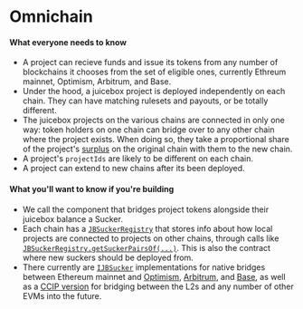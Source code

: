 # Omnichain

#### What everyone needs to know

* A project can recieve funds and issue its tokens from any number of blockchains it chooses from the set of eligible ones, currently Ethreum mainnet, Optimism, Arbitrum, and Base.
* Under the hood, a juicebox project is deployed independently on each chain. They can have matching rulesets and payouts, or be totally different.
* The juicebox projects on the various chains are connected in only one way: token holders on one chain can bridge over to any other chain where the project exists. When doing so, they take a proportional share of the project's [surplus](/docs/v4/learn/glossary/surplus.md) on the original chain with them to the new chain.
* A project's `projectIds` are likely to be different on each chain.
* A project can extend to new chains after its been deployed.
 
#### What you'll want to know if you're building

* We call the component that bridges project tokens alongside their juicebox balance a Sucker.
* Each chain has a [`JBSuckerRegistry`](/docs/v4/api/suckers/JBSuckerRegistry.md) that stores info about how local projects are connected to projects on other chains, through calls like [`JBSuckerRegistry.getSuckerPairsOf(...)`](/docs/v4/api/suckers/JBSuckerRegistry/#getsuckerpairsof). This is also the contract where new suckers should be deployed from.
* There currently are [`IJBSucker`](/docs/v4/api/suckers/interfaces/IJBSucker.md) implementations for native bridges between Ethereum mainnet and [Optimism](/docs/v4/api/suckers/JBOptimismSucker.md), [Arbitrum](/docs/v4/api/suckers/JBArbitrumSucker.md), and [Base](/docs/v4/api/suckers/JBBaseSucker.md), as well as a [CCIP version](/docs/v4/api/suckers/JBCCIPSucker.md) for bridging between the L2s and any number of other EVMs into the future.
